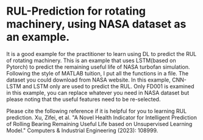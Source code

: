 # RUL-Prediction for rotating machinery, using NASA dataset as an example.
It is a good example for the practitioner to learn using DL to predict the RUL of rotating machinery. 
This is an example that uses LSTM(based on Pytorch) to predict the remaining useful life of NASA turbofan simulation. 
Following the style of MATLAB tuition, I put all the functions in a file. 
The dataset you could download from NASA website. 
In this example, CNN-LSTM and LSTM only are used to predict the RUL.
Only FD001 is examined in this example, you can replace whatever you need in NASA dataset but please noting that the useful features need to be re-selected. 

Please cite the following reference if it is helpful for you to learning RUL prediction.
Xu, Zifei, et al. "A Novel Health Indicator for Intelligent Prediction of Rolling Bearing Remaining Useful Life based on Unsupervised Learning Model." Computers & Industrial Engineering (2023): 108999.
